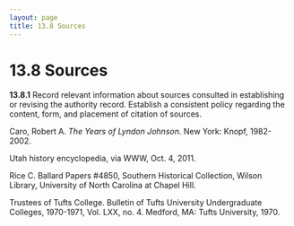 ```yaml
---
layout: page
title: 13.8 Sources
---
```

# 13.8 Sources

**13.8.1** Record relevant information about sources consulted in establishing or revising the authority record. Establish a consistent policy regarding the content, form, and placement of citation of sources.

<p class="dacs-example">Caro, Robert A. <em>The Years of Lyndon Johnson</em>. New York: Knopf, 1982-2002.</p>

<p class="dacs-example">Utah history encyclopedia, via WWW, Oct. 4, 2011.</p>

<p class="dacs-example">Rice C. Ballard Papers #4850, Southern Historical Collection, Wilson Library, University of North Carolina at Chapel Hill.</p>

<p class="dacs-example">Trustees of Tufts College. Bulletin of Tufts University Undergraduate Colleges, 1970-1971, Vol. LXX, no. 4. Medford, MA: Tufts University, 1970.</p>
